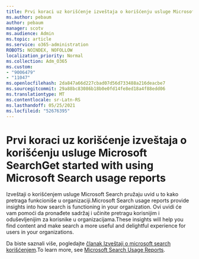 ```yaml
---
title: Prvi koraci uz korišćenje izveštaja o korišćenju usluge Microsoft Search
ms.author: pebaum
author: pebaum
manager: scotv
ms.audience: Admin
ms.topic: article
ms.service: o365-administration
ROBOTS: NOINDEX, NOFOLLOW
localization_priority: Normal
ms.collection: Adm_O365
ms.custom:
- "9006479"
- "11047"
ms.openlocfilehash: 2da847a66d227cbad07d56d733488a216deacbe7
ms.sourcegitcommit: 29a88bc83086b18b0e0fd14fe8ed18a4f88edd06
ms.translationtype: MT
ms.contentlocale: sr-Latn-RS
ms.lasthandoff: 05/25/2021
ms.locfileid: "52676395"
---
```

# <a name="get-started-with-using-microsoft-search-usage-reports"></a><span data-ttu-id="6bd46-102">Prvi koraci uz korišćenje izveštaja o korišćenju usluge Microsoft Search</span><span class="sxs-lookup"><span data-stu-id="6bd46-102">Get started with using Microsoft Search usage reports</span></span>

<span data-ttu-id="6bd46-103">Izveštaji o korišćenjem usluge Microsoft Search pružaju uvid u to kako pretraga funkcioniše u organizaciji.</span><span class="sxs-lookup"><span data-stu-id="6bd46-103">Microsoft Search usage reports provide insights into how search is functioning in your organization.</span></span> <span data-ttu-id="6bd46-104">Ovi uvidi će vam pomoći da pronađete sadržaj i učinite pretragu korisnijim i oduševljenijim za korisnike u organizacijama.</span><span class="sxs-lookup"><span data-stu-id="6bd46-104">These insights will help you find content and make search a more useful and delightful experience for users in your organizations.</span></span>

<span data-ttu-id="6bd46-105">Da biste saznali više, pogledajte [članak Izveštaji o microsoft search korišćenjem](https://go.microsoft.com/fwlink/?linkid=2152048).</span><span class="sxs-lookup"><span data-stu-id="6bd46-105">To learn more, see [Microsoft Search Usage Reports](https://go.microsoft.com/fwlink/?linkid=2152048).</span></span>
